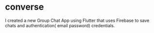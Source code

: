 # converse

I created a new Group Chat App using Flutter that uses Firebase to save chats and authentication( email password) credentials.
